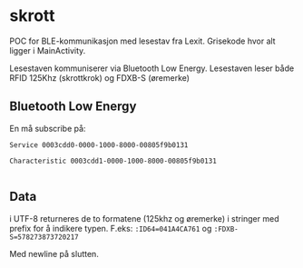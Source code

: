 # skrott
POC for BLE-kommunikasjon med lesestav fra Lexit. Grisekode hvor alt ligger i MainActivity. 

Lesestaven kommuniserer via Bluetooth Low Energy. Lesestaven leser både RFID 125Khz (skrottkrok) og FDXB-S (øremerke)

## Bluetooth Low Energy
En må subscribe på: 

```
Service 0003cdd0-0000-1000-8000-00805f9b0131

Characteristic 0003cdd1-0000-1000-8000-00805f9b0131
  
```

## Data
i UTF-8 returneres de to formatene (125khz og øremerke) i stringer med prefix for å indikere typen. 
F.eks:
```:ID64=041A4CA761``` og ```:FDXB-S=578273873720217```

Med newline på slutten.
